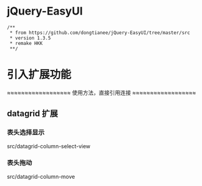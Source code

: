 # jQuery-EasyUI
```JS
/**
 * from https://github.com/dongtianee/jQuery-EasyUI/tree/master/src
 * version 1.3.5
 * remake HKK
 **/
```

# 引入扩展功能
≈≈≈≈≈≈≈≈≈≈≈≈≈≈≈≈≈≈
使用方法，直接引用连接
≈≈≈≈≈≈≈≈≈≈≈≈≈≈≈≈≈≈
## datagrid 扩展
### 表头选择显示
src/datagrid-column-select-view
### 表头拖动
src/datagrid-column-move
